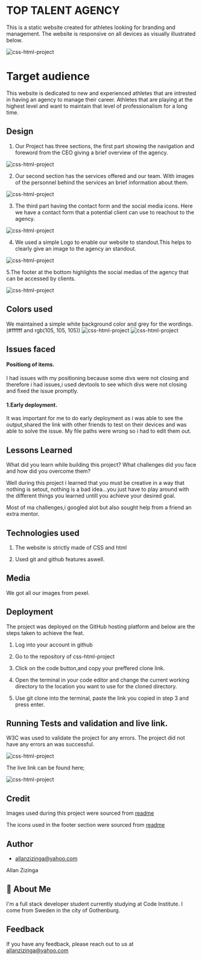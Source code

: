  # TOP TALENT AGENCY
This is a static website created for athletes looking for branding and management.
The website is responsive on all devices as visually illustrated below.

![css-html-project](assets/images/responsive.png)


# Target audience
This website is dedicated to new and experienced athletes that are intrested in having an agency to manage their career. Athletes that are playing at the highest level and want to maintain that level of professionalism for a long time.




 ## Design
1. Our Project has three sections, the first part showing  the navigation and foreword from the CEO giving a brief overview of the agency.

![css-html-project](assets/images/Alexa-new.png)

2. Our second section has the services offered and our team. With images of the personnel behind the services an brief information about them.

![css-html-project](assets/images/alexa2.png)

3. The third part having the contact form and the social media icons. Here we have a contact form that a potential client can use to reachout to the agency.

![css-html-project](assets/images/alexa3.png)

4. We used a simple Logo to enable our website to standout.This helps to clearly give an image to the agency an standout.

![css-html-project](assets/images/logo.png)

5.The footer at the bottom highlights the social medias of the agency that can be accessed by clients.

![css-html-project](assets/images/footer.png)


## Colors used

We maintained a simple white background color and grey for the wordings. (#ffffff and rgb(105, 105, 105))
![css-html-project](assets/images/white.png)
![css-html-project](assets/images/grey.png)

## Issues faced

#### Positiong of items.

I had issues with my positioning because some divs were not closing and therefore i had issues,i used devtools to see which divs were not closing and fixed the issue promptly.

#### 1.Early deployment.
It was important for me to do early deployment as i was able to see the output,shared the link with other friends to test on their devices and was able to solve the issue. My file paths were wrong so i had to edit them out.


## Lessons Learned

What did you learn while building this project? What challenges did you face and how did you overcome them?

Well during this project i learned that you must be creative in a way that nothing is setout, nothing is a bad idea...you just have to play around with the different things you learned untill you achieve your desired goal.

Most of ma challenges,i googled alot but also sought help from a friend  an extra mentor.

## Technologies used

1. The website is strictly made of CSS and html

2. Used git and github features aswell.

## Media

We got all our images from pexel.

## Deployment
The project was deployed on the GitHub hosting platform and below are the steps taken to achieve the feat.

1. Log into your account in github

2. Go to the repository of css-html-project

3. Click on the code button,and copy your preffered clone link.

4. Open the terminal in your code editor and change the current working directory to the location you want to use for the cloned directory.

5. Use git clone into the terminal, paste the link you copied in step 3 and press enter.


## Running Tests and validation and live link.

 W3C was used to validate the project for any errors. The project did not have any errors an was successful.

![css-html-project](assets/images/html%20validator.png)

The live link can be found here;

![css-html-project](https://allano256.github.io/top-talent/)

## Credit
Images used during this project were sourced from
[readme](https://fontawesome.com)
 
The icons used in the footer section were sourced from 
[readme](https://pexels.com/sv-se/)


## Author

- [allanzizinga@yahoo.com](https://www.github.com/octokatherine)

Allan Zizinga


## 🚀 About Me
I'm a full stack developer student currently studying at Code Institute.
I come from Sweden in the city of Gothenburg.


## Feedback

If you have any feedback, please reach out to us at allanzizinga@yahoo.com



